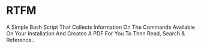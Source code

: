 # RTFM
A Simple Bash Script That Collects Information On The Commands Available On Your Installation And Creates A PDF For You To Then Read, Search &amp; Reference..
